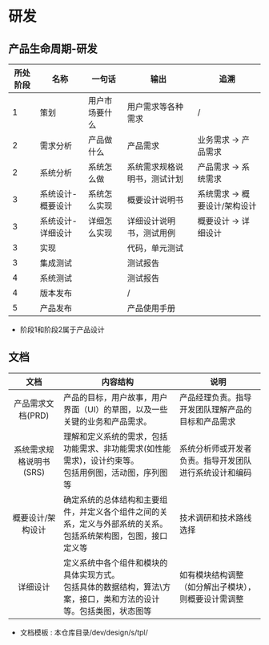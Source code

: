# 研发

## 产品生命周期-研发
| 所处阶段 | 名称 | 一句话 | 输出 | 追溯 |
| - | - | - | - | - |
| 1 | 策划 | 用户市场要什么 | 用户需求等各种需求 | / |
| 2 | 需求分析 | 产品做什么 | 产品需求 | 业务需求 -> 产品需求 |
| 2 | 系统分析 | 系统怎么做 | 系统需求规格说明书，测试计划 | 产品需求 -> 系统需求 |
| 3 | 系统设计-概要设计 | 系统怎么实现 | 概要设计说明书 | 系统需求 -> 概要设计/架构设计 |
| 3 | 系统设计-详细设计 | 详细怎么实现 | 详细设计说明书，测试用例 | 概要设计 -> 详细设计 |
| 3 | 实现 |  | 代码，单元测试 |  |
| 3 | 集成测试 |  | 测试报告 |  |
| 4 | 系统测试 |  | 测试报告 |  |
| 4 | 版本发布 |  | / |  |
| 5 | 产品发布 |  | 产品使用手册 |  |

* 阶段1和阶段2属于产品设计

## 文档
| 文档 | 内容结构 | 说明 |
| :-: | - | - |
| 产品需求文档(PRD) | 产品的目标，用户故事，用户界面（UI）的草图，以及一些关键的业务和产品需求。 | 产品经理负责。指导开发团队理解产品的目标和产品需求 |
| 系统需求规格说明书(SRS) | 理解和定义系统的需求，包括功能需求、非功能需求(如性能需求)，设计约束等。 <br> 包括用例图，活动图，序列图等 | 系统分析师或开发者负责。指导开发团队进行系统设计和编码 |
| 概要设计/架构设计 | 确定系统的总体结构和主要组件，并定义各个组件之间的关系，定义与外部系统的关系。 <br> 包括系统架构图，包图，接口定义等 | 技术调研和技术路线选择 |
| 详细设计 | 定义系统中各个组件和模块的具体实现方式。 <br> 包括具体的数据结构，算法\方案，接口，类和方法的设计等。包括类图，状态图等 | 如有模块结构调整（如分解出子模块），则概要设计需调整 |

* 文档模板 : 本仓库目录/dev/design/s/tpl/